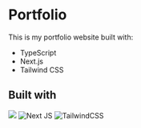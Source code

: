 # Portfolio
This is my portfolio website built with:
- TypeScript
- Next.js
- Tailwind CSS

## Built with
![](https://img.shields.io/badge/-TypeScript-3178C6?logo=typescript&logoColor=white)
![Next JS](https://img.shields.io/badge/Next-black?style=for-the-badge&logo=next.js&logoColor=white)
![TailwindCSS](https://img.shields.io/badge/tailwindcss-%2338B2AC.svg?style=for-the-badge&logo=tailwind-css&logoColor=white)
